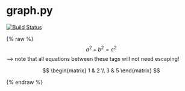 # graph.py

<!DOCTYPE HTML PUBLIC "-//W3C//DTD HTML 4.01//EN" "http://www.w3.org/TR/html4/strict.dtd">
<html lang="en">
<head>
<meta http-equiv="content-type" content="text/html; charset=utf-8">
<title>Don't delete!</title>
<script type="text/javascript" charset="utf-8" src="
https://cdn.mathjax.org/mathjax/latest/MathJax.js?config=TeX-AMS-MML_HTMLorMML,
https://vincenttam.github.io/javascripts/MathJaxLocal.js"></script>
</head>
<body>

<script type="text/javascript" async
  src="https://cdnjs.cloudflare.com/ajax/libs/mathjax/2.7.5/MathJax.js?config=TeX-MML-AM_CHTML">
</script>

[![Build Status](https://travis-ci.com/Unaimend/graph.py.svg?branch=master)](https://travis-ci.com/Unaimend/graph.py)
 
 {% raw %}
  $$a^2 + b^2 = c^2$$ --> note that all equations between these tags will not need escaping! 
  
  $$
  \begin{matrix}
  1 & 2 \\
  3 & 5
  \end{matrix}
  $$
  
 {% endraw %}

</body>
